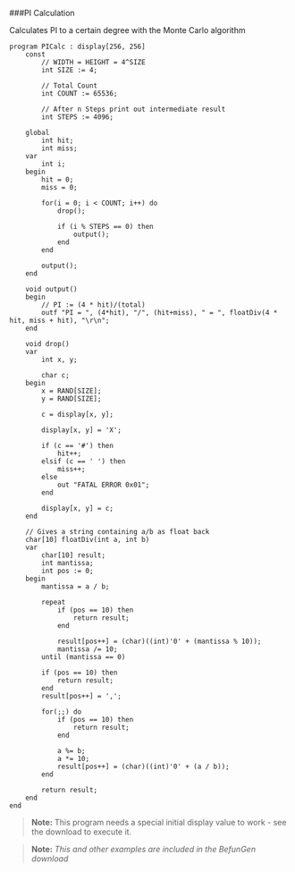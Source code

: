 ###PI Calculation

Calculates PI to a certain degree with the Monte Carlo algorithm

```textfunge
program PICalc : display[256, 256]
	const
		// WIDTH = HEIGHT = 4^SIZE
		int SIZE := 4; 
		
		// Total Count
		int COUNT := 65536;
		
		// After n Steps print out intermediate result
		int STEPS := 4096;
		
	global
		int hit;
		int miss;
	var
		int i;
	begin
		hit = 0;
		miss = 0;
		
		for(i = 0; i < COUNT; i++) do
			drop();
			
			if (i % STEPS == 0) then
				output();
			end
		end
		
		output();
	end
	
	void output()
	begin
		// PI := (4 * hit)/(total)
		outf "PI = ", (4*hit), "/", (hit+miss), " = ", floatDiv(4 * hit, miss + hit), "\r\n";
	end
	
	void drop()
	var
		int x, y;
		
		char c;
	begin
		x = RAND[SIZE];
		y = RAND[SIZE];
	
		c = display[x, y];
		
		display[x, y] = 'X';
	
		if (c == '#') then
			hit++;
		elsif (c == ' ') then
			miss++;
		else
			out "FATAL ERROR 0x01";
		end
		
		display[x, y] = c;
	end
	
	// Gives a string containing a/b as float back
	char[10] floatDiv(int a, int b)
	var
		char[10] result;
		int mantissa;
		int pos := 0;
	begin
		mantissa = a / b;
	
		repeat
			if (pos == 10) then
				return result;
			end
			
			result[pos++] = (char)((int)'0' + (mantissa % 10));
			mantissa /= 10;
		until (mantissa == 0)

		if (pos == 10) then
			return result;
		end
		result[pos++] = ',';

		for(;;) do
			if (pos == 10) then
				return result;
			end
			
			a %= b;
			a *= 10;
			result[pos++] = (char)((int)'0' + (a / b));
		end
	
		return result;
	end
end
```

> **Note:** This program needs a special initial display value to work - see the download to execute it.

> **Note:** *This and other examples are included in the BefunGen download*